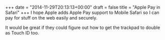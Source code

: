 +++
date = "2014-11-29T20:13:13+00:00"
draft = false
title = "Apple Pay in Safari"
+++
I hope Apple adds Apple Pay support to Mobile Safari so I can pay for stuff on the web easily and securely.

It would be great if they could figure out how to get the trackpad to double as Touch ID too.
